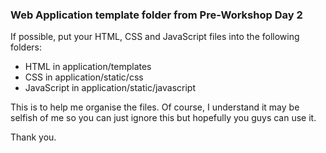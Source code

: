 ### Web Application template folder from Pre-Workshop Day 2

If possible, put your HTML, CSS and JavaScript files into the following folders:
- HTML in application/templates
- CSS in application/static/css
- JavaScript in application/static/javascript

This is to help me organise the files.
Of course, I understand it may be selfish of me so you can just ignore this but hopefully you guys can use it.

Thank you.
